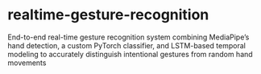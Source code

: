 # realtime-gesture-recognition
End-to-end real-time gesture recognition system combining MediaPipe’s hand detection, a custom PyTorch classifier, and LSTM-based temporal modeling to accurately distinguish intentional gestures from random hand movements
